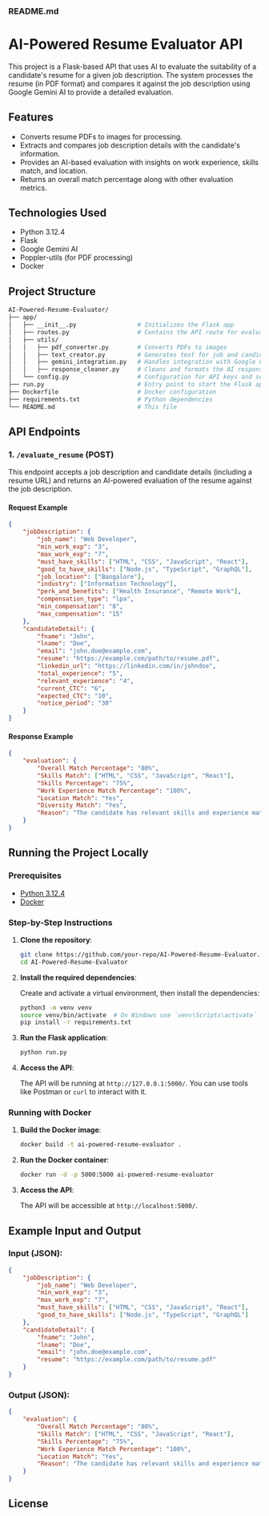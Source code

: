 ### README.md


# AI-Powered Resume Evaluator API

This project is a Flask-based API that uses AI to evaluate the suitability of a candidate's resume for a given job description. The system processes the resume (in PDF format) and compares it against the job description using Google Gemini AI to provide a detailed evaluation.

## Features

- Converts resume PDFs to images for processing.
- Extracts and compares job description details with the candidate's information.
- Provides an AI-based evaluation with insights on work experience, skills match, and location.
- Returns an overall match percentage along with other evaluation metrics.
  
## Technologies Used

- Python 3.12.4
- Flask
- Google Gemini AI
- Poppler-utils (for PDF processing)
- Docker

## Project Structure

```bash
AI-Powered-Resume-Evaluator/
├── app/
│   ├── __init__.py                 # Initializes the Flask app
│   ├── routes.py                   # Contains the API route for evaluation
│   ├── utils/
│   │   ├── pdf_converter.py        # Converts PDFs to images
│   │   ├── text_creator.py         # Generates text for job and candidate details
│   │   ├── gemini_integration.py   # Handles integration with Google Gemini AI
│   │   ├── response_cleaner.py     # Cleans and formats the AI response
│   └── config.py                   # Configuration for API keys and services
├── run.py                          # Entry point to start the Flask app
├── Dockerfile                      # Docker configuration
├── requirements.txt                # Python dependencies
└── README.md                       # This file
```

## API Endpoints

### 1. `/evaluate_resume` (POST)

This endpoint accepts a job description and candidate details (including a resume URL) and returns an AI-powered evaluation of the resume against the job description.

#### Request Example

```json
{
    "jobDescription": {
        "job_name": "Web Developer",
        "min_work_exp": "3",
        "max_work_exp": "7",
        "must_have_skills": ["HTML", "CSS", "JavaScript", "React"],
        "good_to_have_skills": ["Node.js", "TypeScript", "GraphQL"],
        "job_location": ["Bangalore"],
        "industry": ["Information Technology"],
        "perk_and_benefits": ["Health Insurance", "Remote Work"],
        "compensation_type": "lpa",
        "min_compensation": "8",
        "max_compensation": "15"
    },
    "candidateDetail": {
        "fname": "John",
        "lname": "Doe",
        "email": "john.doe@example.com",
        "resume": "https://example.com/path/to/resume.pdf",
        "linkedin_url": "https://linkedin.com/in/johndoe",
        "total_experience": "5",
        "relevant_experience": "4",
        "current_CTC": "6",
        "expected_CTC": "10",
        "notice_period": "30"
    }
}
```

#### Response Example

```json
{
    "evaluation": {
        "Overall Match Percentage": "80%",
        "Skills Match": ["HTML", "CSS", "JavaScript", "React"],
        "Skills Percentage": "75%",
        "Work Experience Match Percentage": "100%",
        "Location Match": "Yes",
        "Diversity Match": "Yes",
        "Reason": "The candidate has relevant skills and experience matching the job description."
    }
}
```

## Running the Project Locally

### Prerequisites

- [Python 3.12.4](https://www.python.org/downloads/)
- [Docker](https://www.docker.com/)

### Step-by-Step Instructions

1. **Clone the repository**:

   ```bash
   git clone https://github.com/your-repo/AI-Powered-Resume-Evaluator.git
   cd AI-Powered-Resume-Evaluator
   ```

2. **Install the required dependencies**:

   Create and activate a virtual environment, then install the dependencies:

   ```bash
   python3 -m venv venv
   source venv/bin/activate  # On Windows use `venv\Scripts\activate`
   pip install -r requirements.txt
   ```

3. **Run the Flask application**:

   ```bash
   python run.py
   ```

4. **Access the API**:

   The API will be running at `http://127.0.0.1:5000/`. You can use tools like Postman or `curl` to interact with it.

### Running with Docker

1. **Build the Docker image**:

   ```bash
   docker build -t ai-powered-resume-evaluator .
   ```

2. **Run the Docker container**:

   ```bash
   docker run -d -p 5000:5000 ai-powered-resume-evaluator
   ```

3. **Access the API**:

   The API will be accessible at `http://localhost:5000/`.

## Example Input and Output

### Input (JSON):

```json
{
    "jobDescription": {
        "job_name": "Web Developer",
        "min_work_exp": "3",
        "max_work_exp": "7",
        "must_have_skills": ["HTML", "CSS", "JavaScript", "React"],
        "good_to_have_skills": ["Node.js", "TypeScript", "GraphQL"]
    },
    "candidateDetail": {
        "fname": "John",
        "lname": "Doe",
        "email": "john.doe@example.com",
        "resume": "https://example.com/path/to/resume.pdf"
    }
}
```

### Output (JSON):

```json
{
    "evaluation": {
        "Overall Match Percentage": "80%",
        "Skills Match": ["HTML", "CSS", "JavaScript", "React"],
        "Skills Percentage": "75%",
        "Work Experience Match Percentage": "100%",
        "Location Match": "Yes",
        "Reason": "The candidate has relevant skills and experience matching the job description."
    }
}
```

## License

